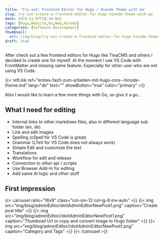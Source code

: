 ```yaml
---
title: 'Try out: Frontend Editor for Hugo / Hinode Theme with Go'
slug: try-out-create-a-frontend-editor-for-hugo-hinode-theme-with-go
date: 2024-11-07T18:34:04Z
tags: [Hugo,Website,Go,Web,Hinode]
categories: [Software Development]
thumbnail:
  url: /img/blog/try-out-create-a-frontend-editor-for-hugo-hinode-theme-with-go.png
draft: true
---
```


After check out a few frontend editors for Hugo like TinaCMS and others i decided to create one for myself. At the moment I use VS Code with FrontMatter and missing same feature.
Especially for other user who are not using VS Code.

{{< refLink ref="erstes-fazit-zum-arbeiten-mit-hugo-cms--hinode-theme.md" lang="de" text="" showButton="true" color="primary" >}}

Also I would like to learn a few more things with Go, so give it a go...

## What I need for editing

- Internal links to other markdown files, also in different language sub folder (en, de)
- Link and edit images
- Spelling (cSpell for VS Code is great)
- Grammar (LTeX for VS Code does not always work)
- Simple Edit and customize the text
- Translations
- Workflow for edit and release
- Connection to other api / scripts
- Use Browser Add-In for editing
- Add same AI logic and other stuff

## First impression

{{< carousel ratio="16x9" class="col-sm-12 col-lg-8 mx-auto" >}}
  {{< img src="img/blog/adminEditor/doitAdminEditorNewPost1.png" caption="Create post title" >}}
  {{< img src="img/blog/adminEditor//doitAdminEditorNewPost1.png" caption="Thumbnail Url or copy and convert image to Hugo folder" >}}
  {{< img src="img/blog/adminEditor//doitAdminEditorNewPost1.png" caption="Category and Tags" >}}
{{< /carousel >}}
